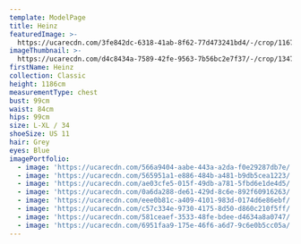 ```yaml
---
template: ModelPage
title: Heinz
featuredImage: >-
  https://ucarecdn.com/3fe842dc-6318-41ab-8f62-77d473241bd4/-/crop/1167x561/0,0/-/preview/
imageThumbnail: >-
  https://ucarecdn.com/d4c8434a-7589-42fe-9563-7b56bc2e7f37/-/crop/1347x1994/125,0/-/preview/
firstName: Heinz
collection: Classic
height: 1186cm
measurementType: chest
bust: 99cm
waist: 84cm
hips: 99cm
size: L-XL / 34
shoeSize: US 11
hair: Grey
eyes: Blue
imagePortfolio:
  - image: 'https://ucarecdn.com/566a9404-aabe-443a-a2da-f0e29287db7e/'
  - image: 'https://ucarecdn.com/565951a1-e886-484b-a481-b9db5cea1223/'
  - image: 'https://ucarecdn.com/ae03cfe5-015f-49db-a781-5fbd6e1de4d5/'
  - image: 'https://ucarecdn.com/0a6da288-de61-429d-8c6e-892f60916263/'
  - image: 'https://ucarecdn.com/eee0b81c-a409-4101-983d-0174d6e86ebf/'
  - image: 'https://ucarecdn.com/c57c334e-9730-4175-8d50-d860c210f5ff/'
  - image: 'https://ucarecdn.com/581ceaef-3533-48fe-bdee-d4634a8a0747/'
  - image: 'https://ucarecdn.com/6951faa9-175e-46f6-a6d7-9c6e0b5cc05a/'
---
```


